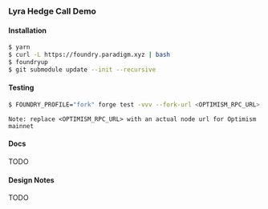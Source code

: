### Lyra Hedge Call Demo

#### Installation
```bash
$ yarn
$ curl -L https://foundry.paradigm.xyz | bash
$ foundryup
$ git submodule update --init --recursive
```

#### Testing
```bash
$ FOUNDRY_PROFILE="fork" forge test -vvv --fork-url <OPTIMISM_RPC_URL>
```
`Note: replace <OPTIMISM_RPC_URL> with an actual node url for Optimism mainnet`

#### Docs

TODO

#### Design Notes

TODO